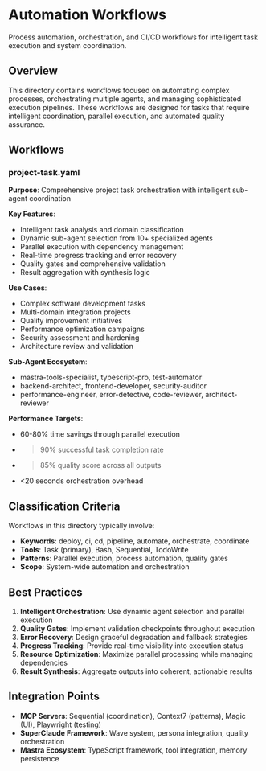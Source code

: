 # Automation Workflows

Process automation, orchestration, and CI/CD workflows for intelligent task execution and system coordination.

## Overview

This directory contains workflows focused on automating complex processes, orchestrating multiple agents, and managing sophisticated execution pipelines. These workflows are designed for tasks that require intelligent coordination, parallel execution, and automated quality assurance.

## Workflows

### project-task.yaml
**Purpose**: Comprehensive project task orchestration with intelligent sub-agent coordination

**Key Features**:
- Intelligent task analysis and domain classification
- Dynamic sub-agent selection from 10+ specialized agents
- Parallel execution with dependency management
- Real-time progress tracking and error recovery
- Quality gates and comprehensive validation
- Result aggregation with synthesis logic

**Use Cases**:
- Complex software development tasks
- Multi-domain integration projects
- Quality improvement initiatives
- Performance optimization campaigns
- Security assessment and hardening
- Architecture review and validation

**Sub-Agent Ecosystem**:
- mastra-tools-specialist, typescript-pro, test-automator
- backend-architect, frontend-developer, security-auditor
- performance-engineer, error-detective, code-reviewer, architect-reviewer

**Performance Targets**:
- 60-80% time savings through parallel execution
- >90% successful task completion rate
- >85% quality score across all outputs
- <20 seconds orchestration overhead

## Classification Criteria

Workflows in this directory typically involve:
- **Keywords**: deploy, ci, cd, pipeline, automate, orchestrate, coordinate
- **Tools**: Task (primary), Bash, Sequential, TodoWrite
- **Patterns**: Parallel execution, process automation, quality gates
- **Scope**: System-wide automation and orchestration

## Best Practices

1. **Intelligent Orchestration**: Use dynamic agent selection and parallel execution
2. **Quality Gates**: Implement validation checkpoints throughout execution
3. **Error Recovery**: Design graceful degradation and fallback strategies
4. **Progress Tracking**: Provide real-time visibility into execution status
5. **Resource Optimization**: Maximize parallel processing while managing dependencies
6. **Result Synthesis**: Aggregate outputs into coherent, actionable results

## Integration Points

- **MCP Servers**: Sequential (coordination), Context7 (patterns), Magic (UI), Playwright (testing)
- **SuperClaude Framework**: Wave system, persona integration, quality orchestration
- **Mastra Ecosystem**: TypeScript framework, tool integration, memory persistence
